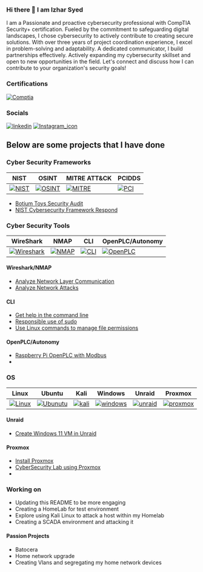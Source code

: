### Hi there 👋 I am Izhar Syed
I am a Passionate and proactive cybersecurity professional with CompTIA Security+ certification. Fueled by the commitment to safeguarding digital landscapes, I chose cybersecurity to actively contribute to creating secure solutions. With over three years of project coordination experience, I excel in problem-solving and adaptability. A dedicated communicator, I build partnerships effectively. Actively expanding my cybersecurity skillset and open to new opportunities in the field. Let's connect and discuss how I can contribute to your organization's security goals!

### Certifications
[![Comptia](https://github.com/IzharSalvanaSyed/IzharSalvanaSyed/assets/156041933/cddbfc54-2e6d-4638-acf1-089b2fa76dd7)](https://www.credly.com/badges/d48b377b-2e11-44a8-b269-675c23261204/linked_in_profile)

### Socials
[![linkedin](https://github.com/IzharSalvanaSyed/IzharSalvanaSyed/assets/156041933/2876ea8f-525c-4f8b-b625-c16d501a409e)](https://www.linkedin.com/in/izharsyed) [![Instagram_icon](https://github.com/IzharSalvanaSyed/IzharSalvanaSyed/assets/156041933/c0ddf731-8980-4862-aa9e-678aca59484d)](https://www.instagram.com/izhart/)

## Below are some projects that I have done

### Cyber Security Frameworks
| NIST | OSINT | MITRE ATT&CK | PCIDDS |
| ----- | ------ | -------- | -------- |
[![NIST](https://github.com/IzharSalvanaSyed/IzharSalvanaSyed/assets/156041933/56f969d9-4e00-4d40-b1e8-3c80b51135f4)](https://www.nist.gov/)| [![OSINT](https://github.com/IzharSalvanaSyed/IzharSalvanaSyed/assets/156041933/ad9f28f6-bcba-45b6-b518-f6957102ce44)](https://osintframework.com/) | [![MITRE](https://github.com/IzharSalvanaSyed/IzharSalvanaSyed/assets/156041933/e19b9ea8-2b31-48ca-81b2-3cd5dd5447bf)](https://attack.mitre.org/) | [![PCI](https://github.com/IzharSalvanaSyed/IzharSalvanaSyed/assets/156041933/01692530-7032-4ce8-a773-6a7ee58c475e)](https://www.pcisecuritystandards.org/)

- [Botium Toys Security Audit](https://github.com/IzharSalvanaSyed/Botium-Toys-Security-Audit)  
- [NIST Cybersecurity Framework Respond](https://github.com/IzharSalvanaSyed/NIST-Cybersecurity-Framework-Respond)  

### Cyber Security Tools
| WireShark | NMAP | CLI | OpenPLC/Autonomy |
| ----- | ------ | -------- |-------- |
| [![Wireshark](https://github.com/IzharSalvanaSyed/IzharSalvanaSyed/assets/156041933/a94164f7-21e5-485c-a3f3-66f3442748e0)](https://www.wireshark.org/) | [![NMAP](https://github.com/IzharSalvanaSyed/IzharSalvanaSyed/assets/156041933/72fe0a19-cc1c-4881-bdfe-ae40d4018c5c)](https://nmap.org/)|[![CLI](https://github.com/IzharSalvanaSyed/IzharSalvanaSyed/assets/156041933/b67fcd8b-3d92-4e58-a433-84a522d856c5)](https://letmegooglethat.com/?q=Command+Line+Interface+Cheat+Sheet)|[![OpenPLC](https://github.com/IzharSalvanaSyed/IzharSalvanaSyed/assets/156041933/fd5e39f8-3ec4-4a6a-88db-e9ec7bbcf7d5)](https://autonomylogic.com/)|

#### Wireshark/NMAP
- [Analyze Network Layer Communication](https://github.com/IzharSalvanaSyed/Analyze-Network-Layer-Communication)  
- [Analyze Network Attacks](https://github.com/IzharSalvanaSyed/Analyze-Network-Attacks)
#### CLI
- [Get help in the command line](https://github.com/IzharSalvanaSyed/Get-help-in-the-command-line)  
- [Responsible use of sudo](https://github.com/IzharSalvanaSyed/Responsible-use-of-sudo)  
- [Use Linux commands to manage file permissions](https://github.com/IzharSalvanaSyed/Use-Linux-commands-to-manage-file-permissions)
#### OpenPLC/Autonomy 
- [Raspberry Pi OpenPLC with Modbus](https://github.com/IzharSalvanaSyed/Raspberry-Pi-OpenPLC-with-Modbus)
- 


### OS
| Linux | Ubuntu | Kali | Windows | Unraid | Proxmox |
| ----- | ------ | -------- | -------- | -------- | -------- |
| [![Linux](https://github.com/IzharSalvanaSyed/IzharSalvanaSyed/assets/156041933/85482d9a-e1e0-424f-9dc2-a7af80aa272a)](https://www.linux.org/) | [![Ubunutu](https://github.com/IzharSalvanaSyed/IzharSalvanaSyed/assets/156041933/e0b06acb-ae5e-4687-9891-b8ac9307be28)](https://ubuntu.com/) | [![kali](https://github.com/IzharSalvanaSyed/IzharSalvanaSyed/assets/156041933/83f38e81-6909-43f9-9dee-bb018f3c6d94)](https://www.kali.org/) | [![windows](https://github.com/IzharSalvanaSyed/IzharSalvanaSyed/assets/156041933/0c326456-45a2-4321-856e-199a6d51cbdf)](https://www.microsoft.com/en-us/) | [![unraid](https://github.com/IzharSalvanaSyed/IzharSalvanaSyed/assets/156041933/b4875315-f101-47b7-b1b9-517fed0d4f7d)](https://unraid.net/) | [![proxmox](https://github.com/IzharSalvanaSyed/IzharSalvanaSyed/assets/156041933/0b0d1456-52c0-4358-9f1f-684dda6e3396)](https://www.proxmox.com/en/) |

#### Unraid
- [Create Windows 11 VM in Unraid](https://github.com/IzharSalvanaSyed/Unraid-Windows-11-VM)

#### Proxmox
- [Install Proxmox](https://github.com/IzharSalvanaSyed/Install-Proxmox)
- [CyberSecurity Lab using Proxmox](https://github.com/IzharSalvanaSyed/Cyber-Security-Homelab)
- 
### Working on
- Updating this README to be more engaging
- Creating a HomeLab for test environment
- Explore using Kali Linux to attack a host within my Homelab
- Creating a SCADA environment and attacking it

#### Passion Projects
- Batocera
- Home network upgrade
- Creating Vlans and segregating my home network devices
